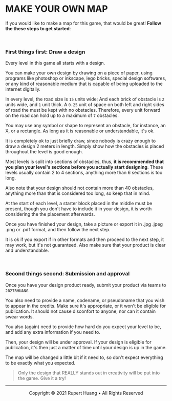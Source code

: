 # MAKE YOUR OWN MAP

If you would like to make a map for this game, that would be great!
**Follow the these steps to get started**:

<br>

### First things first: Draw a design

Every level in this game all starts with a design.

You can make your own design by drawing on a piece of paper, using programs like photoshop or inkscape, lego bricks, special design softwares,
or any kind of reasonable medium that is capable of being uploaded to the internet digitally. 

In every level, the road size is `15` units wide; And each brick of obstacle is `2` units wide, and `1` unit thick.
A `0.25` unit of space on both left and right sides of road the must be kept with no obstacles.
Therefore, every unit forward on the road can hold up to a maximum of `7` obstacles.

You may use any symbol or shape to represent an obstacle, for instance, an X, or a rectangle. As long as it is reasonable or understandable, it's ok.

It is completely ok to just briefly draw, since nobody is crazy enough to draw a design 2 meters in length.
Simply show how the obstacles is placed throughout the level is good enough.

Most levels is split into sections of obstacles, thus, **it is recommended that you plan your level's sections before you actually start designing**.
These levels usually contain 2 to 4 sections, anything more than 6 sections is too long.

Also note that your design should not contain more than 40 obstacles, anything more than that is considered too long, so keep that in mind.

At the start of each level, a starter block placed in the middle must be present,
though you don't have to include it in your design, it is worth considering the the placement afterwards.

Once you have finished your design, take a picture or export it in .jpg .jpeg .png or .pdf format, and then follow the next step.

It is ok if you export if in other formats and then proceed to the next step, it may work, but it's not guaranteed.
Also make sure that your product is clear and understandable.

<br>

### Second things second: Submission and approval

Once you have your design product ready, submit your product via teams to `2027RHUANG`.

You also need to provide a name, codename, or pseudoname that you wish to appear in the credits.
Make sure it's appropriate, or it won't be eligible for publication. It should not cause disconfort to anyone, nor can it contain swear words.

You also (again) need to provide how hard do you expect your level to be, and add any extra information if you need to.

Then, your design will be under approval. If your design is eligible for publication, it's then just a matter of time until your design is up in the game.

The map will be changed a little bit if it need to, so don't expect everything to be exactly what you expected.

> Only the design that REALLY stands out in creativity will be put into the game.
> Give it a try!

___

<p align="center">
Copyright © 2021 Rupert Huang • All Rights Reserved
</p>
